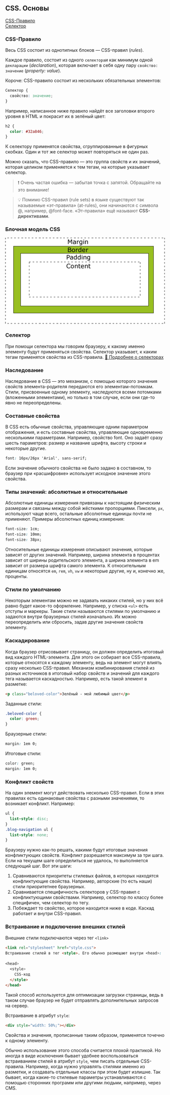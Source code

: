 ## CSS. Основы

<!-- TODO полная проверка -->

[CSS-Правило](#css-правила)  
[Селектор](#селектор)

### CSS-Правило

Весь CSS состоит из однотипных блоков — CSS-правил (_rules_).

Каждое правило, состоит из одного `селектора`и как минимум одной `декларации` (_declaration_), которая включает в себя одну пару `свойство: значение` (_property: value_).

Короче: CSS-правило состоит из нескольких обязательных элементов:

```css
Селектор {
  свойство: значение;
}
```

Например, написанное ниже правило найдёт все заголовки второго уровня в HTML и покрасит их в зелёный цвет:

```css
h2 {
  color: #32a846;
}
```

К селектору применятся свойства, сгруппированные в фигурных скобках. Один и тот же селектор может повторяться не один раз.

Можно сказать, что CSS-правило — это группа свойств и их значений, которая целиком применяется к тем тегам, на которые указывает селектор.

> ❗ Очень частая ошибка — забытая точка с запятой. Обращайте на это внимание!

> 💡 Помимо CSS-правил (rule sets) в языке существуют так называемые «эт-правила» (at-rules), они начинаются с символа @, например, @font-face. «Эт-правила» ещё называют **CSS-директивами**.

### Блочная модель CSS

![](img/css.gif)

### Селектор

При помощи селектора мы говорим браузеру, к какому именно элементу будут применяться свойства. Селектор указывает, к каким тегам применятся свойства из CSS-правила.
[🔗 Подробнее о селекторах](css-selectors.md)

### Наследование

Наследование в CSS — это механизм, с помощью которого значения свойств элемента-родителя передаются его элементам-потомкам. Стили, присвоенные одному элементу, наследуются всеми потомками (вложенными элементами), но только в том случае, если они где-то явно не переопределены.

### Составные свойства

В CSS есть обычные свойства, управляющие одним параметром отображения, и есть составные свойства, управляющие одновременно несколькими параметрами. Например, свойство font. Оно задаёт сразу шесть параметров: размер и название шрифта, высоту строки и некоторые другие.

```css
font: 16px/26px 'Arial', sans-serif;
```

Если значение обычного свойства не было задано в составном, то браузер при «расшифровке» использует исходное значение этого свойства.

### Типы значений: абсолютные и относительные

Абсолютные единицы измерения привязаны к настоящим физическим размерам и связаны между собой жёсткими пропорциями. Пиксели, `px`, используют чаще всего, остальные абсолютные единицы почти не применяют. Примеры абсолютных единиц измерения:

```css
font-size: 1cm;
font-size: 10mm;
font-size: 38px;
```

Относительные единицы измерения описывают значения, которые зависят от других значений. Например, ширина элемента в процентах зависит от ширины родительского элемента, а ширина элемента в em зависит от размера шрифта самого элемента. К относительным единицам относятся `em`, `rem`, `vh`, `vw` и некоторые другие, ну и, конечно же, проценты.

### Стили по умолчанию

Некоторым элементам можно не задавать никаких стилей, но у них всё равно будет какое-то оформление. Например, у списка `<ul>` есть отступы и маркеры. Такие стили называются стилями по умолчанию и задаются внутри браузерных стилей изначально. Их можно переопределить или сбросить, задав другие значения свойств элементу.

### Каскадирование

Когда браузер отрисовывает страницу, он должен определить итоговый вид каждого HTML-элемента. Для этого он собирает все CSS-правила, которые относятся к каждому элементу, ведь на элемент могут влиять сразу несколько CSS-правил. Механизм комбинирования стилей из разных источников в итоговый набор свойств и значений для каждого тега называется каскадностью. Например, есть такой элемент в разметке:

```html
<p class="beloved-color">Зелёный - мой любимый цвет</p>
```

Заданные стили:

```css
.beloved-color {
  color: green;
}
```

Браузерные стили:

```css
margin: 1em 0;
```

Итоговые стили:

```css
color: green;
margin: 1em 0;
```

### Конфликт свойств

На один элемент могут действовать несколько CSS-правил. Если в этих правилах есть одинаковые свойства с разными значениями, то возникает конфликт. Например:

```css
ul {
  list-style: disc;
}
.blog-navigation ul {
  list-style: none;
}
```

Браузеру нужно как-то решать, какими будут итоговые значения конфликтующих свойств. Конфликт разрешается максимум за три шага. Если на текущем шаге определиться не удалось, то выполняется следующий шаг. Вот эти шаги:

1. Сравниваются приоритеты стилевых файлов, в которых находятся конфликтующие свойства. Например, авторские (то есть наши) стили приоритетнее браузерных.
2. Сравнивается специфичность селекторов у CSS-правил с конфликтующими свойствами. Например, селектор по классу более специфичен, чем селектор по тегу.
3. Побеждает то свойство, которое находится ниже в коде.
   Каскад работает и внутри CSS-правил.

### Встраивание и подключение внешних стилей

Внешние стили подключаются через тег `<link>`

```html
<link rel="stylesheet" href="style.css">
Встраивание стилей в тег <style>. Его обычно размещают внутри <head>:

<head>
  <style>
    CSS-код
  </style>
</head>
```

Такой способ используется для оптимизации загрузки страницы, ведь в таком случае браузер не будет отправлять дополнительных запросов на сервер.

Встраивание в атрибут `style`:

```html
<div style="width: 50%;"></div>
```

Свойства и значения, прописанные таким образом, применятся точечно к одному элементу.

Обычно использование этого способа считается плохой практикой. Но иногда в виде исключения бывает удобнее воспользоваться встраиванием стилей в атрибут `style`, чем писать отдельные CSS-правила. Например, когда нужно управлять стилями именно из разметки, и создавать отдельные классы при этом будет излишне. Так бывает, когда какие-то стилевые параметры устанавливаются с помощью сторонних программ или другими людьми, например, через CMS.
